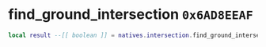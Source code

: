 # find_ground_intersection `0x6AD8EEAF`

```lua
local result --[[ boolean ]] = natives.intersection.find_ground_intersection(_positiona --[[ vector3 ]], _output --[[ vector3 ]], _positionb --[[ vector3 ]], _unk3 --[[ number ]])
```